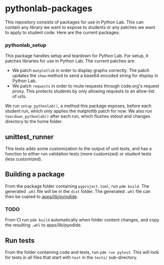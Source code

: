 # pythonlab-packages
This repository consists of packages for use in Python Lab. This can contain any library we want to expose to
students or any patches we want to apply to student code. Here are the current packages:

### pythonlab_setup
This package handles setup and teardown for Python Lab. For setup, it patches libraries for use in Python Lab.
The current patches are:
- We patch `matplotlib` in order to display graphs correctly. The patch updates the `show` method to send
  a base64 encoded string for display in Python Lab.
- We patch `requests` in order to route requests through code.org's request proxy. This protects students
  by only allowing requests to an allow-list of urls.

We run `setup_pythonlab()`, a method this package exposes, before each student run, which only applies
the matplotlib patch for now. We also run `teardown_pythonlab()` after each run, which flushes stdout and
changes directory to the home folder.

## unittest_runner
This tests adds some customization to the output of unit tests, and has a function to either run validation tests
(more customized) or student tests (less customized).

## Building a package
From the package folder containing `pyproject.toml`, run `pdm build`. The generated `.whl` file will be in the `dist` folder.
The generated `.whl` file can then be copied to [apps/lib/pyiodide](../../apps/lib/pyodide/).

### TODO

From CI run `pdm build` automatically when folder content changes, and copy the resulting `.whl` to apps/lib/pyodide.

## Run tests
From the folder containing code and tests, run `pdm run pytest`. This will look for tests in all files that start with `test` in the `tests/` sub-directory.
